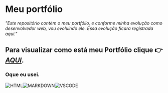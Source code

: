 #  Meu portfólio

 _"Este repositório contém o meu portfólio, e conforme minha evolução como desenvolvedor web, vou evoluindo ele. Essa evolução ficara registrada aqui."_

## Para visualizar como está meu Portfólio clique 👉[_AQUI_](https://viniciusrogatti.github.io/).

### **Oque eu usei**.<br>
![HTML](https://img.shields.io/badge/HTML-239120?style=for-the-badge&logo=html5&logoColor=white)![MARKDOWN](https://img.shields.io/badge/Markdown-000000?style=for-the-badge&logo=markdown&logoColor=white)![VSCODE](https://img.shields.io/badge/Visual_Studio_Code-0078D4?style=for-the-badge&logo=visual%20studio%20code&logoColor=white)
